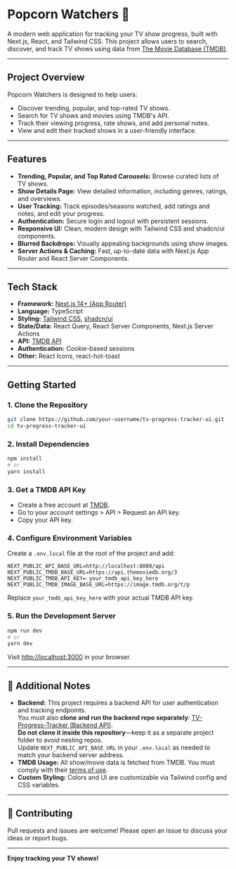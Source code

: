 # Popcorn Watchers 🍿

A modern web application for tracking your TV show progress, built with Next.js, React, and Tailwind CSS. This project allows users to search, discover, and track TV shows using data from [The Movie Database (TMDB)](https://www.themoviedb.org/).

---

## Project Overview

Popcorn Watchers is designed to help users:

- Discover trending, popular, and top-rated TV shows.
- Search for TV shows and movies using TMDB's API.
- Track their viewing progress, rate shows, and add personal notes.
- View and edit their tracked shows in a user-friendly interface.

---

## Features

- **Trending, Popular, and Top Rated Carousels:** Browse curated lists of TV shows.
- **Show Details Page:** View detailed information, including genres, ratings, and overviews.
- **User Tracking:** Track episodes/seasons watched, add ratings and notes, and edit your progress.
- **Authentication:** Secure login and logout with persistent sessions.
- **Responsive UI:** Clean, modern design with Tailwind CSS and shadcn/ui components.
- **Blurred Backdrops:** Visually appealing backgrounds using show images.
- **Server Actions & Caching:** Fast, up-to-date data with Next.js App Router and React Server Components.

---

## Tech Stack

- **Framework:** [Next.js 14+ (App Router)](https://nextjs.org/)
- **Language:** TypeScript
- **Styling:** [Tailwind CSS](https://tailwindcss.com/), [shadcn/ui](https://ui.shadcn.com/)
- **State/Data:** React Query, React Server Components, Next.js Server Actions
- **API:** [TMDB API](https://www.themoviedb.org/documentation/api)
- **Authentication:** Cookie-based sessions
- **Other:** React Icons, react-hot-toast

---

## Getting Started

### 1. **Clone the Repository**

```bash
git clone https://github.com/your-username/tv-progress-tracker-ui.git
cd tv-progress-tracker-ui
```

### 2. **Install Dependencies**

```bash
npm install
# or
yarn install
```

### 3. **Get a TMDB API Key**

- Create a free account at [TMDB](https://www.themoviedb.org/).
- Go to your account settings > API > Request an API key.
- Copy your API key.

### 4. **Configure Environment Variables**

Create a `.env.local` file at the root of the project and add:

```text
NEXT_PUBLIC_API_BASE_URL=http://localhost:8080/api
NEXT_PUBLIC_TMDB_BASE_URL=https://api.themoviedb.org/3
NEXT_PUBLIC_TMDB_API_KEY= your_tmdb_api_key_here
NEXT_PUBLIC_TMDB_IMAGE_BASE_URL=https://image.tmdb.org/t/p
```

Replace `your_tmdb_api_key_here` with your actual TMDB API key.

### 5. **Run the Development Server**

```bash
npm run dev
# or
yarn dev
```

Visit [http://localhost:3000](http://localhost:3000) in your browser.

---

## 📝 Additional Notes

- **Backend:** This project requires a backend API for user authentication and tracking endpoints.  
  You must also **clone and run the backend repo separately**: [TV-Progress-Tracker (Backend API)](https://github.com/williamGarcia99x/TV-Progress-Tracker.git).  
  **Do not clone it inside this repository**—keep it as a separate project folder to avoid nesting repos.  
  Update `NEXT_PUBLIC_API_BASE_URL` in your `.env.local` as needed to match your backend server address.
- **TMDB Usage:** All show/movie data is fetched from TMDB. You must comply with their [terms of use](https://www.themoviedb.org/terms-of-use).
- **Custom Styling:** Colors and UI are customizable via Tailwind config and CSS variables.

---

## 🤝 Contributing

Pull requests and issues are welcome! Please open an issue to discuss your ideas or report bugs.

---

**Enjoy tracking your TV shows!**
